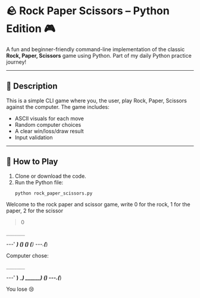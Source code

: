 # 🪨 Rock Paper Scissors – Python Edition 🎮

A fun and beginner-friendly command-line implementation of the classic **Rock, Paper, Scissors** game using Python. Part of my daily Python practice journey!

---

## 📜 Description

This is a simple CLI game where you, the user, play Rock, Paper, Scissors against the computer. The game includes:
- ASCII visuals for each move
- Random computer choices
- A clear win/loss/draw result
- Input validation

---

## 🎯 How to Play

1. Clone or download the code.
2. Run the Python file:
   ```bash
   python rock_paper_scissors.py
Welcome to the rock paper and scissor game,
write 0 for the rock, 1 for the paper, 2 for the scissor
> 0

    _______
---'   ____)
      (_____)
      (_____)
      (___)
---.__(___)

Computer chose:

    _______
---'   ____)____
          ______)
       __________)
      (____)
---.__(___)

You lose 😢
